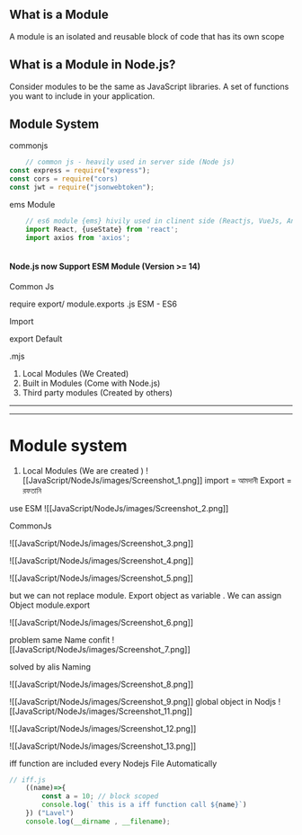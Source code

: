 
## What is a Module 

A module is an isolated and reusable block  of code that has its own scope 

## What is a Module in Node.js?

Consider modules to be the same as JavaScript libraries.
A set of functions you want to include in your application.



## Module System 

commonjs 
``` js
	// common js - heavily used in server side (Node js)
const express = require("express");
const cors = require("cors)
const jwt = require("jsonwebtoken");
```

ems Module

```js
	// es6 module {ems} hivily used in clinent side (Reactjs, VueJs, Angular)
	import React, {useState} from 'react';
	import axios from 'axios';
	
```



#### Node.js now Support ESM Module (Version >= 14)

Common Js 

  require
export/ module.exports
 .js
ESM - ES6

Import

export Default

.mjs


1. Local Modules (We Created)
2.  Built in Modules (Come with Node.js)
3. Third party modules (Created by others)

----
----
# Module system 

1. Local Modules (We are created )
![[JavaScript/NodeJs/images/Screenshot_1.png]]
import  = আমদানী 
Export = রফতানি

use ESM
![[JavaScript/NodeJs/images/Screenshot_2.png]]

CommonJs

![[JavaScript/NodeJs/images/Screenshot_3.png]]

![[JavaScript/NodeJs/images/Screenshot_4.png]]

![[JavaScript/NodeJs/images/Screenshot_5.png]]

but we can not replace module. Export object as variable  . We can   assign  Object  module.export 

![[JavaScript/NodeJs/images/Screenshot_6.png]]


problem  same Name  confit
![[JavaScript/NodeJs/images/Screenshot_7.png]]

solved  by  alis  Naming 

![[JavaScript/NodeJs/images/Screenshot_8.png]]

![[JavaScript/NodeJs/images/Screenshot_9.png]]
global   object in Nodjs
![[JavaScript/NodeJs/images/Screenshot_11.png]]

![[JavaScript/NodeJs/images/Screenshot_12.png]]

![[JavaScript/NodeJs/images/Screenshot_13.png]]

iff function are included every Nodejs File  Automatically 



```js
// iff.js
	((name)=>{
		const a = 10; // block scoped
		console.log(` this is a iff function call ${name}`)
	}) ("Lavel")
	console.log(__dirname , __filename);
```


